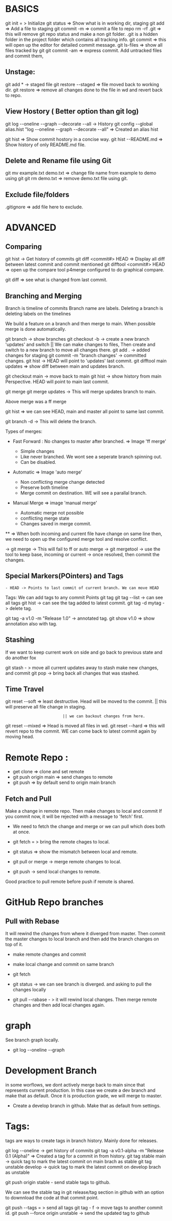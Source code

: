 
BASICS
=======

git init = > Initialize
git status => Show what is in working dir, staging 
git add <file name> => Add a file to staging
git commit -m <message> => commit a file to repo
rm -rf .git => this will remove git repo status and make a non git folder. .git is a hidden folder in the project folder which contains all tracking info.
git commit => this will open up the editor for detailed commit message.
git ls-files => show all files tracked by git
git commit -am <commit message> => express commit. Add untracked files and commit them,


Unstage:
-------
git add * -> staged file
git restore --staged <filename> => file moved back to working dir.
git restore <filename> => remove all changes done to the file in wd and revert back to repo.


View Hostory ( Better option than git log)
------------
git log --oneline --graph --decorate --all  -> History
git config --global alias.hist "log --oneline --graph --decorate --all"  => Created an alias hist

git hist => Show commit hostory in a concise way.
git hist --README.md => Show history of only README.md file.


Delete and Rename file using Git
--------------------------------
git mv example.txt demo.txt => change file name from example to demo using git
git rm demo.txt => remove demo.txt file using git.


Exclude file/folders
---------------------
.gitignore => add file here to exclude.


ADVANCED
=========

Comparing
---------
git hist -> Get history of commits
git diff <commit#> HEAD => Display all diff between latest commit and commit mentioned 
git difftool <commit#> HEAD => open up the compare tool p4merge configured to do graphical compare.

git diff => see what is changed from last commit.

Branching and Merging
---------------------
Branch is timeline of commits
Branch name are labels. Deleting a branch is deleting labels on the timelines

We build a feature on a branch and then merge to main. When possible merge is done automatically.


git branch -> show branches
git checkout -b <name of new branch> -> create a new branch 'updates' and switch
            || We can make changes to files, Then create and switch to a new branch to move all changes there.
git add . -> added changes for staging
git commit -m "branch changes' -> committed changes.
git hist -> HEAD will point to 'updates' last commit.
git difftool main updates => show diff between main and updates branch.

git checkout main -> move back to main
git hist -> show history from main Perspective. HEAD will point to main last commit.

git merge <name of branch to merge>
git merge updates -> This will merge updates branch to main.

Above merge was a ff merge

git hist => we can see HEAD, main and master all point to same last commit.

git branch -d <name of branch > -> This will delete the branch.


Types of merges:
- Fast Forward : No changes to master after branched. => Image 'ff merge'
    - Simple changes    
    - Like never branched. We wont see a seperate branch spinning out.
    - Can be disabled.

- Automatic => Image 'auto merge'
    - Non conflicting merge change detected
    - Preserve both timeline
    - Merge commit on destination. WE will see a parallal branch.

- Manual Merge => image 'manual merge'
    - Automatic merge not possible
    - conflicting merge state
    - Changes saved in merge commit.

** => When both incoming and current file have change on same line
then, we need to open up the configured merge tool and resolve conflict.

-> git merge <bad-branch>
    -> This will fail to ff or auto merge
-> git mergetool -> use the tool to keep base, incoming or current
-> once resolved, then commit the changes.




Special Markers(POinters) and Tags
-----------------------------------
    - HEAD -> Points to last commit of current branch. We can move HEAD

Tags: We can add tags to any commit Points
git tag <mytag>
git tag --list -> can see all tags
git hist -> can see the tag added to latest commit.
git tag -d mytag -> delete tag.

git tag -a v1.0 -m "Release 1.0" -> annotated tag.
git show v1.0 => show annotation also with tag.


Stashing
---------
If we want to keep current work on side and go back to previous state and do another fox

git stash - > move all current updates away to stash
make new changes, and commit
git pop -> bring back all changes that was stashed.


Time Travel
------------

git reset <commid id> --soft => least destructive. Head will be moved to the commit.
                             || this will preserve all file change in staging. 

                             || we can backout changes from here.

git reset <commid id> --mixed => Head is moved all files in wd.
git reset <commid id> --hard  => this will revert repo to the commit. WE can come back to latest commit again by moving head.


Remote Repo :
============
- get clone <remote repo> <local folder> => clone and set remote
- git push origin main => send changes to remote
- git push => by default send to origin main branch

Fetch and Pull
-------------

Make a change in remote repo. Then make changes to local and commit
If you commit now, it will be rejected with a message to 'fetch' first.


- We need to fetch the change and merge or we can pull which does both at once.

- git fetch = > bring the remote chages to local.
- git status => show the mismatch between local and remote.
- git pull or merge -> merge remote changes to local.
- git push -> send local changes to remote.

Good practice to pull remote before push if remote is shared.


GitHub Repo branches
==================== 


Pull with Rebase
----------------

It will rewind the changes from where it diverged from master. Then commit the master changes
to local branch and then add the branch changes on top of it.

- make remote changes and commit
- make local change and commit on same branch

- git fetch 
- git status -> we can see branch is diverged. and asking to pull the changes locally
- git pull --rabase - > it will rewind local changes. Then merge remote changes and then add local changes again.

graph
====

See branch graph locally.

- git log --oneline --graph


Development Branch
==================
in some worflows, we dont actively merge back to main since that represents current production. In this case
we create a dev branch and make that as default. Once it is production grade, we will merge to master.

- Create a develop branch in github. Make that as default from settings.

Tags:
====
tags are ways to create tags in branch history. Mainly done for releases.

git log --oneline -> get history of commits
git tag -a v0.1-alpha -m "Release 0.1 (Alpha)" <commid id> => Created a tag for a commit in from history.
git tag stable main -> quick tag to mark the latest commit on main brach as stable
git tag unstable develop -> quick tag to mark the latest commit on develop brach as unstable

git push origin stable - send stable tags to github.

We can see the stable tag in git release/tag section in github with an option to downnload the code at that commit point.

git push --tags = > send all tags 
git tag - f <tag name> <new commit id > -> move tags to another commit id.
git push --force origin unstable -> send the updated tag to github



